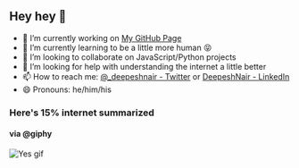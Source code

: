 ## Hey hey 👋

- 🔭 I’m currently working on [My GitHub Page](http://hybridx.github.io/)
- 🌱 I’m currently learning to be a little more human 😝
- 👯 I’m looking to collaborate on JavaScript/Python projects 
- 🤔 I’m looking for help with understanding the internet a little better
- 📫 How to reach me: [@_deepeshnair - Twitter](https://twitter.com/_deepeshnair) or [DeepeshNair - LinkedIn](https://www.linkedin.com/in/hybridx/)
- 😄 Pronouns: he/him/his


### Here's 15% internet summarized 
#### via @giphy
![Yes gif](https://media3.giphy.com/media/l6Td5sKDNmDGU/giphy.gif)
